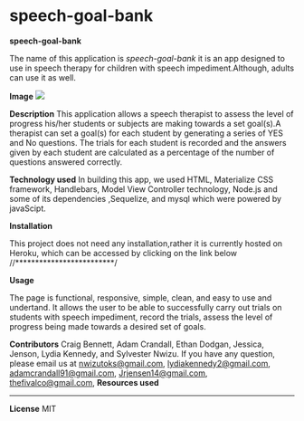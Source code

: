 # speech-goal-bank
<strong>speech-goal-bank</strong>

The name of this application is <i>speech-goal-bank</i> it is an app designed to use in speech therapy for children with speech impediment.Although, adults can use it as well.

<strong>Image</strong>
![](./Assets/images/screenShot.png)

<strong>Description</strong>
This application allows a speech therapist to assess the level of progress his/her students or subjects are making towards a set goal(s).A therapist can set a goal(s) for each student by generating a series of YES and No questions. The trials for each student is recorded and  the answers given by each student are calculated as a percentage of the number of questions answered correctly. 

<strong>Technology used</strong>
In building this app, we used HTML, Materialize CSS framework, Handlebars, Model View Controller technology, Node.js and some of its dependencies ,Sequelize, and mysql which were powered by javaScipt.
 
<strong>Installation</strong>

This project does not need any installation,rather it is currently hosted on Heroku, which can be accessed by clicking on the link below
//*************************/

<strong>Usage</strong>

The page is functional, responsive, simple, clean, and easy to use and undertand. It allows the user to be able to successfully carry out trials on students with speech impediment, record the trials, assess the level of progress being made towards a desired set of goals.

<strong> Contributors</strong>
Craig Bennett, Adam Crandall, Ethan Dodgan, Jessica, Jenson, Lydia Kennedy, and Sylvester Nwizu.
If you have any question, please email us at nwizutoks@gmail.com, lydiakennedy2@gmail.com, adamcrandall91@gmail.com, Jrjensen14@gmail.com, thefivalco@gmail.com, 
<strong> Resources used</strong>
***************

<strong> License</strong>
MIT

